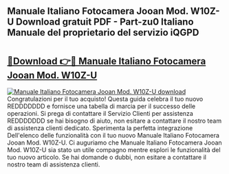 ## Manuale Italiano Fotocamera Jooan Mod. W10Z-U Download gratuit PDF - Part-zu0 Italiano Manuale del proprietario del servizio iQGPD

# <h2><a href="http://dffhnz.blite.top/?on=Manuale+Italiano+Fotocamera+Jooan+Mod.+W10Z-U">🔗Download 👉🔴 Manuale Italiano Fotocamera Jooan Mod. W10Z-U</a></h2>

[![Manuale Italiano Fotocamera Jooan Mod. W10Z-U download](https://i.imgur.com/lujVjoI.png)](http://dffhnz.blite.top/?on=Manuale+Italiano+Fotocamera+Jooan+Mod.+W10Z-U)
Congratulazioni per il tuo acquisto! Questa guida celebra il tuo nuovo REDDDDDDD e fornisce una tabella di marcia per il successo delle operazioni. Si prega di contattare il Servizio Clienti per assistenza REDDDDDDD se hai bisogno di aiuto, non esitare a contattare il nostro team di assistenza clienti dedicato. Sperimenta la perfetta integrazione Dell'elenco delle funzionalità con il tuo nuovo Manuale Italiano Fotocamera Jooan Mod. W10Z-U. Ci auguriamo che Manuale Italiano Fotocamera Jooan Mod. W10Z-U sia stato un utile compagno mentre esplori le funzionalità del tuo nuovo articolo. Se hai domande o dubbi, non esitare a contattare il nostro team di assistenza clienti.
